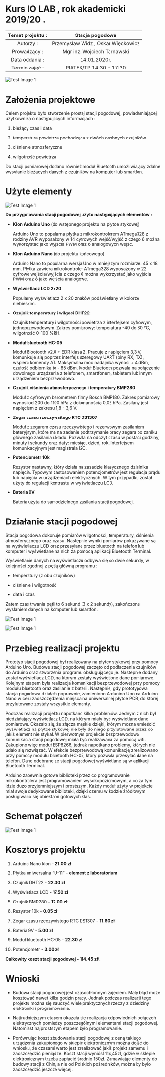 # Kurs IO LAB , rok akademicki 2019/20 .

|  Temat projektu : | Stacja pogodowa  |
| :------------: | :------------: |
|  Autorzy :  |  Przemysław Widz , Oskar Więckowicz   |
| Prowadzący :  | Mgr inz. Wojciech Tarnawski  |
|  Data oddania :  | 14.01.2020r.  |
|  Termin zajęć :   |  PIATEK/TP 14:30 - 17:30 | 

![Test Image 1](photos/projekt.png)

Założenia projektowe
====================

Celem projektu było stworzenie prostej stacji pogodowej, powiadamiającej
użytkownika o następujących informacjach :

1.  bieżący czas i data

2.  temperatura powietrza pochodząca z dwóch osobnych czujników

3.  ciśnienie atmosferyczne

4.  wilgotność powietrza

Do stacji pomiarowej dodano również moduł Bluetooth umożliwiający zdalne
wysyłanie bieżących danych z czujników na komputer lub smartfon.

Użyte elementy
==============

![Test Image 1](photos/elementy.png)


**Do przygotowania stacji pogodowej użyto następujących elementów :**

-   **Klon Arduino Uno** (do wstępnego projektu na płytce stykowej)

    Arduino Uno to popularna płytka z mikrokontrolerem ATmega328 z
    rodziny AVR wyposażony w 14 cyfrowych wejść/wyjść z czego 6 można
    wykorzystać jako wyjścia PWM oraz 6 analogowych wejść.

-   **Klon Arduino Nano** (do projektu końcowego)

    Arduino Nano to popularna wersja Uno w mniejszym rozmiarze: 45 x 18
    mm. Płytka zawiera mikrokontroler ATmega328 wyposażony w 22 cyfrowe
    wejścia/wyjścia z czego 6 można wykorzystać jako wyjścia PWM oraz 8
    jako wejścia analogowe.

-   **Wyświetlacz LCD 2x20**

    Popularny wyświetlacz 2 x 20 znaków podświetlany w kolorze
    niebieskim.

-   **Czujnik temperatury i wilgoci DHT22**

    Czujnik temperatury i wilgotności powietrza z interfejsem cyfrowym,
    jednoprzewodowym. Zakres pomiarowy: temperatura -40 do 80 °C,
    wilgotność 0-100 %RH.

-   **Moduł bluetooth HC-05**

    Moduł Blootooth v2.0 + EDR klasa 2. Pracuje z napięciem 3,3 V,
    komunikuje się poprzez interfejs szeregowy UART (piny RX, TX),
    wspiera komendy AT. Maksymalna moc nadajnika wynosi + 4 dBm, czułość
    odbiornika to - 85 dBm. Moduł Bluetooth pozwala na połączenie
    dowolnego urządzenia z telefonem, smartfonem, tabletem lub innym
    urządzeniem bezprzewodowo.

-   **Czujnik ciśnienia atmosferycznego i temperatury BMP280**

    Moduł z cyfrowym barometrem firmy Bosch BMP180. Zakres pomiarowy
    wynosi od 200 do 1100 hPa z dokonanością 0,02 hPa. Zasilany jest
    napięciem z zakresu 1,8 - 3,6 V.

-   **Zegar czasu rzeczywsitego RTC DS1307**

    Moduł z zegarem czasu rzeczywistego i rezerwowym zasilaniem
    bateryjnym, które ma na zadanie podtrzymanie pracy zegara po zaniku
    głównego zasilania układu. Pozwala na odczyt czasu w postaci
    godziny, minuty i sekundy oraz daty: miesiąc, dzień, rok.
    Interfejsem komunikacyjnym jest magistrala I2C.

-   **Potencjometr 10k**

    Rezystor nastawny, który działa na zasadzie klasycznego dzielnika
    napięcia. Typowym zastosowaniem potencjometrów jest regulacja prądu
    lub napięcia w urządzeniach elektrycznych. W tym przypadku został
    użyty do regulacji kontrastu w wyświetlaczu LCD.

-   **Bateria 9V**

    Bateria użyta do samodzielnego zasilania stacji pogodowej.

Działanie stacji pogodowej
==========================

Stacja pogodowa dokonuje pomiarów wilgotności, temperatury, ciśnienia
atmosferycznego oraz czasu. Następnie wyniki pomiarów pokazywane są na
wyświetlaczu LCD oraz przesyłane przez bluetooth na telefon lub komputer
i wyświetlane na nich za pomocą aplikacji Bluetooth Terminal.

Wyświetlanie danych na wyświetlaczu odbywa się co dwie sekundy, w
kolejności zgodnej z pętlą główną programu :

-   temperatury (z obu czujników)

-   ciśnienie i wilgotność

-   data i czas

Zatem czas trwania pętli to 6 sekund (3 x 2 sekundy), zakończone
wysłaniem danych na komputer lub smartfon.

![Test Image 1](photos/cykl.PNG)

![Test Image 1](photos/sending.PNG)


Przebieg realizacji projektu
============================

Prototyp stacji pogodowej był realizowany na płytce stykowej przy pomocy
Arduino Uno. Budowe stacji pogodowej zaczęto od podłaczenia czujników do
Arduino oraz stworzenia programu obsługującego je. Nastepnie dodany
został wyświetlacz LCD, na którym zostały wyświetlone dane pomiarowe.
Kolejnym etapem była realizacja komunikacji bezprzewodowej przy pomocy
modułu bluetooth oraz zasilanie z baterii. Następnie, gdy prototypowa
stacja pogodowa działała poprawnie, zamieniono Ardunino Uno na Arduino
Nano w celu zaoszczędzenia miejsca na uniwersalnej płytce PCB, do której
przylutowane zostały wszystkie elementy.

Podczas realizacji projektu napotkano kilka problemów. Jednym z nich był
niedziałający wyświetlacz LCD, na którym miały być wyświetlane dane
pomiarowe. Okazało się, że złącza męskie dzięki, którym mozna umieścić
wyświetlacz na płytce stykowej nie były do niego przylutowane przez co
jakiś element nie stykał. W pierwotnym projekcie bezprzewodowa
komunikacja stacji pogodowej miała być realizawana za pomocą wifi.
Zakupiono więc moduł ESP8266, jednak napotkano problemy, których nie
udało się rozwiązać. W efekcie bezprzewodową komunikację zrealizowano
przy pomocy modułu bluetooth HC-05, który pozwala przesyłać dane na
telefon. Dane odebrane ze stacji pogodowej wyświetlane są w aplikacji
Bluetooth Terminal.

Arduino zapewnia gotowe biblioteki przez co programowanie
mikrokontrolera jest programowaniem wysokopoziomowym, a co za tym idzie
dużo przyjemniejszym i prostszym. Każdy moduł użyty w projekcie miał
swoje dedykowane biblioteki, dzięki czemu w kodzie źródłowym posługiwano
się obiektami gotowych klas.

Schemat połączeń
================

![Test Image 1](photos/schemat.jpg)


Kosztorys projektu
==================

1.  Arduino Nano klon - **21.00 zł**

2.  Płytka uniwersalna “U-11” - **element z laboratorium**

3.  Czujnik DHT22 - **22.00 zł**

4.  Wyświetlacz LCD - **17.50 zł**

5.  Czujnik BMP280 - **12.00 zł**

6.  Rezystor 10k - **0.05 zł**

7.  Zegar czasu rzeczywistego RTC DS1307 - **11.60 zł**

8.  Bateria 9V - **5.00 zł**

9.  Moduł bluetooth HC-05 - **22.30 zł**

10. Potencjometr - **3.00 zł**

**Całkowity koszt stacji pogodowej - 114.45 zł**\

Wnioski
=======

-   Budowa stacji pogodowej jest czasochłonnym zajęciem. Mały błąd może
    kosztować nawet kilka godzin pracy. Jednak podczas realizacji tego
    projektu można się nauczyć wiele praktycznych rzeczy z dziedziny
    elektroniki i programowania.

-   Najtrudniejszym etapem okazała się realizacja odpowiednich połączeń
    elektrycznych pomiedzy poszczególnymi elementami stacji pogodowej.
    Natomiast najprostszym etapem było programowanie.

-   Porównując koszt zbudowania stacji pogodowej z ceną takiego
    urządzenia zakupionego w sklepie elektronicznym można dojść do
    wniosku, że czasami warto jest zrealizować jakiś projekt samemu i
    zaoszczędzić pieniądze. Koszt stacji wyniósł 114,45zł, gdzie w
    sklepie elektronicznym trzeba zapłacić średnio 150zł. Zamawiając
    elementy do budowy stacji z Chin, a nie od Polskich pośredników,
    można by było zaoszczędzić jeszcze więcej.


